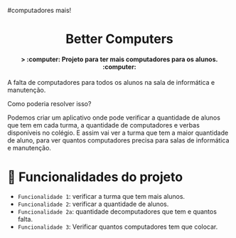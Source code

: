 #computadores mais!

<h1 align="center"> Better Computers </h1>
 
<h4 align="center">
> :computer: Projeto para ter mais computadores para os alunos. :computer:  
</h4>

A falta de computadores para todos os alunos na sala de informática e manutenção.

Como poderia resolver isso?

 Podemos criar um aplicativo onde pode verificar a quantidade de alunos que tem em cada turma, a quantidade de computadores e verbas disponíveis no colégio. E assim vai ver a turma que tem a maior quantidade de aluno, para ver quantos computadores precisa para salas de informática e manutenção.

# :hammer: Funcionalidades do projeto

- `Funcionalidade 1`: verificar a turma que tem mais alunos.
- `Funcionalidade 2`: verificar a quantidade de alunos.
- `Funcionalidade 2a`: quantidade decomputadores que tem e quantos falta.
- `Funcionalidade 3`: Verificar quantos computadores tem que colocar.
